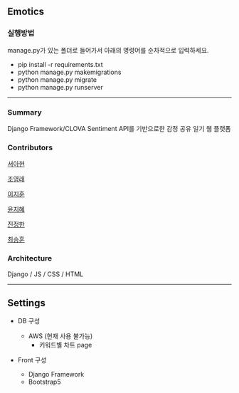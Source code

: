 ## Emotics

### 실행방법 
manage.py가 있는 폴더로 들어가서 아래의 명령어를 순차적으로 입력하세요.
- pip install -r requirements.txt
- python manage.py makemigrations
- python manage.py migrate
- python manage.py runserver

------
### Summary

Django Framework/CLOVA Sentiment API를 기반으로한 감정 공유 일기 웹 플랫폼

### Contributors

[서아현](https://github.com/Jihoon-Lee-Kunis)

[조영래](https://github.com/younglaecho)

[이지훈](https://github.com/Jihoon-Lee-Kunis)

[윤지혜](https://github.com/prowh08)

[진정한](https://github.com/jin9007)

[최승훈](https://github.com/owvwo)


### Architecture

Django / JS / CSS / HTML

------

## Settings

- DB 구성

  - AWS (현재 사용 불가능)
    - 키워드별 차트 page


- Front 구성

  - Django Framework
  - Bootstrap5

